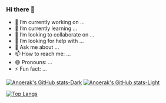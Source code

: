 ### Hi there 👋

<!--
**Anoerak/Anoerak** is a ✨ _special_ ✨ repository because its `README.md` (this file) appears on your GitHub profile.

Here are some ideas to get you started:
-->

- 🔭 I’m currently working on ...
- 🌱 I’m currently learning ...
- 👯 I’m looking to collaborate on ...
- 🤔 I’m looking for help with ...
- 💬 Ask me about ...
- 📫 How to reach me: ...
- 😄 Pronouns: ...
- ⚡ Fun fact: ...

[![Anoerak's GitHub stats-Dark](https://github-readme-stats.vercel.app/api?username=Anoerak&count_private=true&show_icons=true&theme=radical#gh-dark-mode-only)](https://github.com/Anoerak/github-readme-stats#gh-dark-mode-only)
[![Anoerak's GitHub stats-Light](https://github-readme-stats.vercel.app/api?username=Anoerak&count_private=true&show_icons=true&theme=default#gh-light-mode-only)](https://github.com/Anoerak/github-readme-stats#gh-light-mode-only)


[![Top Langs](https://github-readme-stats.vercel.app/api/top-langs/?username=Anoerak&layout=compact&langs_count=8)](https://github.com/Anoerak/github-readme-stats)
